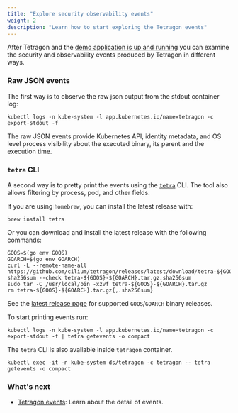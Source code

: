```yaml
---
title: "Explore security observability events"
weight: 2
description: "Learn how to start exploring the Tetragon events"
---
```


After Tetragon and the [demo application is up and
running](/docs/getting-started/kubernetes-quickstart-guide/#deploy-the-demo-application)
you can examine the security and observability events produced by Tetragon in
different ways.

### Raw JSON events

The first way is to observe the raw json output from the stdout container log:

```shell
kubectl logs -n kube-system -l app.kubernetes.io/name=tetragon -c export-stdout -f
```

The raw JSON events provide Kubernetes API, identity metadata, and OS
level process visibility about the executed binary, its parent and the execution
time.

### `tetra` CLI

A second way is to pretty print the events using the
[`tetra`](https://github.com/cilium/tetragon/tree/main/cmd/tetra) CLI. The tool
also allows filtering by process, pod, and other fields.

If you are using `homebrew`, you can install the latest release with:
```shell
brew install tetra
```

Or you can download and install the latest release with the following commands:

```shell
GOOS=$(go env GOOS)
GOARCH=$(go env GOARCH)
curl -L --remote-name-all https://github.com/cilium/tetragon/releases/latest/download/tetra-${GOOS}-${GOARCH}.tar.gz{,.sha256sum}
sha256sum --check tetra-${GOOS}-${GOARCH}.tar.gz.sha256sum
sudo tar -C /usr/local/bin -xzvf tetra-${GOOS}-${GOARCH}.tar.gz
rm tetra-${GOOS}-${GOARCH}.tar.gz{,.sha256sum}
```

See the [latest release
page](https://github.com/cilium/tetragon/releases/latest) for supported
`GOOS`/`GOARCH` binary releases.

To start printing events run:
```shell
kubectl logs -n kube-system -l app.kubernetes.io/name=tetragon -c export-stdout -f | tetra getevents -o compact
```

The `tetra` CLI is also available inside `tetragon` container.

```shell
kubectl exec -it -n kube-system ds/tetragon -c tetragon -- tetra getevents -o compact
```

### What's next

- [Tetragon events](/docs/tetragon-events/): Learn about the detail of events.
